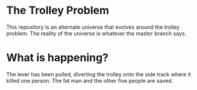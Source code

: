 # The Trolley Problem
This repository is an alternate universe that evolves around the trolley problem. The reality of the universe is whatever the master branch says.

# What is happening?
The lever has been pulled, diverting the trolley onto the side track where it killed one person. The fat man and the other five people are saved.
